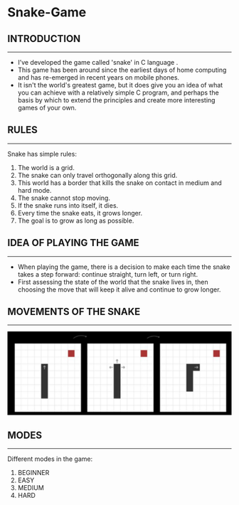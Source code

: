 # Snake-Game
## INTRODUCTION
----------------------------
* I’ve developed the game called 'snake' in C language .
* This game has been around since the earliest days of home computing and has re-emerged in recent years on mobile phones.
* It isn't the world's greatest game, but it does give you an idea of what you can achieve with a relatively simple C program, and perhaps the basis by which to extend the principles and create more interesting games of your own.

## RULES
----------------------------
Snake has simple rules:
1. The world is a grid.
2. The snake can only travel orthogonally along this grid.
3. This world has a border that kills the snake on contact in medium and
hard mode.
4. The snake cannot stop moving.
5. If the snake runs into itself, it dies.
6. Every time the snake eats, it grows longer.
7. The goal is to grow as long as possible.

## IDEA OF PLAYING THE GAME
----------------------------
* When playing the game, there is a decision to make each time the snake takes a step forward: continue straight, turn left, or turn right.
* First assessing the state of the world that the snake lives in, then choosing the move that will keep it alive and continue to grow longer.

## MOVEMENTS OF THE SNAKE
----------------------------
![](1.png)

## MODES
----------------------------
Different modes in the game:
1. BEGINNER
2. EASY
3. MEDIUM
4. HARD

